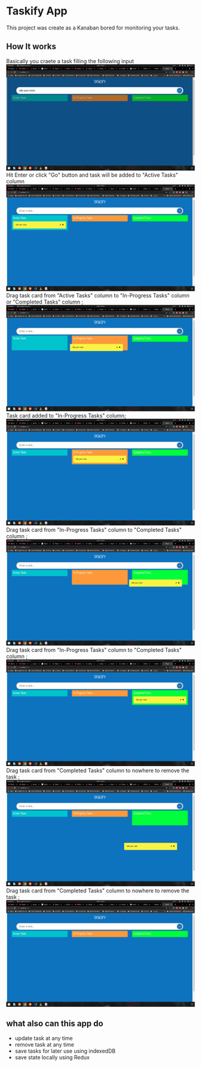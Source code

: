 # Taskify App

This project was create as a Kanaban bored for monitoring your tasks.

## How It works

Basically you craete a task filling the following input
![alt text](./src/assets/images/add.png "add task")
Hit Enter or click "Go" button and task will be added to "Active Tasks" column
![alt text](./src/assets/images/added.png "move from active tasks to in-progress tasks")
Drag task card from "Active Tasks" column to "In-Progress Tasks" column or "Completed Tasks" column ;
![alt text](./src/assets/images/move-to-inprogress.png "move to in-progress tasks")
Task card added to "In-Progress Tasks" column;
![alt text](./src/assets/images/inprogress.png "in-progress tasks")
Drag task card from "In-Progress Tasks" column to "Completed Tasks" column ;
![alt text](./src/assets/images/move-to-done.png "move to done tasks")
Drag task card from "In-Progress Tasks" column to "Completed Tasks" column ;
![alt text](./src/assets/images/done.png "done tasks")
Drag task card from "Completed Tasks" column to nowhere to remove the task ;
![alt text](./src/assets/images/remove-from-done.png "move from done tasks to nowhere")
Drag task card from "Completed Tasks" column to nowhere to remove the task ;
![alt text](./src/assets/images/removed.png "task removed")

## what also can this app do

- update task at any time
- remove task at any time
- save tasks for later use using indexedDB
- save state locally using Redux
